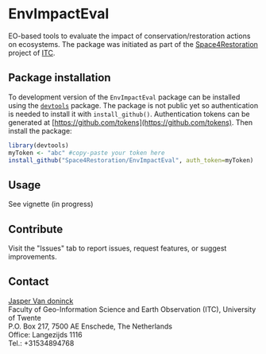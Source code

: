 # EnvImpactEval

EO-based tools to evaluate the impact of conservation/restoration actions on ecosystems. The package was initiated as part of the [Space4Restoration](itc.nl/space4restoration) project of [ITC](ITC.nl).

## Package installation
To development version of the `EnvImpactEval` package can be installed using the [`devtools`](https://cran.r-project.org/package=devtools) package. 
The package is not public yet so authentication is needed to install it with `install_github()`. Authentication tokens can be generated at [https://github.com/tokens](https://github.com/tokens).
Then install the package:
```r
library(devtools)
myToken <- "abc" #copy-paste your token here
install_github("Space4Restoration/EnvImpactEval", auth_token=myToken)
```

## Usage 
See vignette (in progress)

## Contribute
Visit the "Issues" tab to report issues, request features, or suggest improvements.

## Contact
[Jasper Van doninck](mailto:j.vandoninck@utwente.nl)  
Faculty of Geo-Information Science and Earth Observation (ITC), University of Twente  
P.O. Box 217, 7500 AE Enschede, The Netherlands  
Office: Langezijds  1116  
Tel.: +31534894768  


